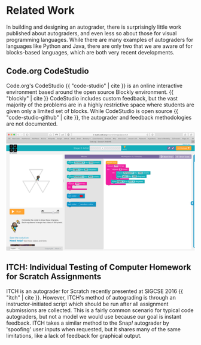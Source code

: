 # Related Work

In building and designing an autograder, there is surprisingly little work published about autograders, and even less so about those for visual programming languages. While there are many examples of autograders for languages like Python and Java, there are only two that we are aware of for blocks-based languages, which are both very recent developments.

## Code.org CodeStudio
Code.org's CodeStudio {{ "code-studio" | cite }} is an online interactive environment based around the open source Blockly environment. {{ "blockly" | cite }}  CodeStudio includes custom feedback, but the vast majority of the problems are in a highly restrictive space where students are given only a limited set of blocks. While CodeStudio is open source {{ "code-studio-github" | cite }}, the autograder and feedback methodologies are not documented.

![A typical example of a CodeStudio problem that gives students only a few blocks to work with, and has a fairly constrained solution space.](images/blockly-example.png)

## ITCH: Individual Testing of Computer Homework for Scratch Assignments

ITCH is an autograder for Scratch recently presented at SIGCSE 2016 {{ "itch" | cite }}. However, ITCH's method of autograding is through an instructor-initiated script which should be run after all assignment submissions are collected. This is a fairly common scenario for typical code autograders, but not a model we would use because our goal is instant feedback. ITCH takes a similar method to the Snap<em>!</em> autograder by 'spoofing' user inputs when requested, but it shares many of the same limitations, like a lack of feedback for graphical output.